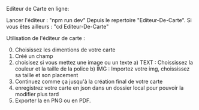 Editeur de Carte en ligne:

Lancer l'éditeur : "npm run dev" Depuis le repertoire "Editeur-De-Carte".
Si vous êtes ailleurs : "cd Editeur-De-Carte"  

Utilisation de l'éditeur de carte :

0) Choisissez les dimentions de votre carte
1) Créé un champ
2) choisisez si vous mettez une image ou un texte
     a) TEXT : Choississez la couleur et la taille de la police
     b) IMG : Importez votre img, choississez sa taille et son placement
3) Continuez comme ça jusqu'à la création final de votre carte
4) enregistrez votre carte en json dans un dossier local pour pouvoir la modifier plus tard
5) Exporter la en PNG ou en PDF. 
